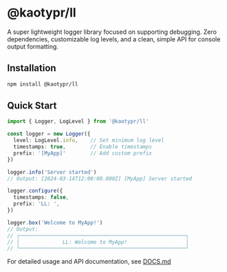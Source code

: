 # @kaotypr/ll

A super lightweight logger library focused on supporting debugging. Zero dependencies, customizable log levels, and a clean, simple API for console output formatting.

## Installation

```bash
npm install @kaotypr/ll
```

## Quick Start

```typescript
import { Logger, LogLevel } from '@kaotypr/ll'

const logger = new Logger({
  level: LogLevel.info,    // Set minimum log level
  timestamps: true,        // Enable timestamps
  prefix: '[MyApp]'        // Add custom prefix
})

logger.info('Server started')
// Output: [2024-03-14T12:00:00.000Z] [MyApp] Server started

logger.configure({
  timestamps: false,
  prefix: 'LL: ',
})

logger.box('Welcome to MyApp!')
// Output:
// ┌──────────────────────────────────────────────────────┐
// │              LL: Welcome to MyApp!                   │
// └──────────────────────────────────────────────────────┘
```

For detailed usage and API documentation, see [DOCS.md](https://github.com/kaotypr/ll/blob/main/DOCS.md)